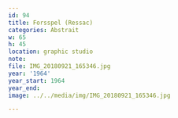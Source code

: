 ```yaml
---
id: 94
title: Forsspel (Ressac)
categories: Abstrait
w: 65
h: 45
location: graphic studio
note:
file: IMG_20180921_165346.jpg
year: '1964'
year_start: 1964
year_end:
image: ../../media/img/IMG_20180921_165346.jpg

---
```

